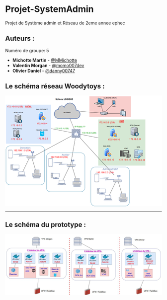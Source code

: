 # Projet-SystemAdmin

Projet de Système admin et Réseau de 2eme annee ephec

## Auteurs :

Numéro de groupe: 5

* **Michotte Martin** - [@MMichotte](https://github.com/MMichotte)
* **Valentin Morgan** - [@momo007dev](https://github.com/momo007dev)
* **Olivier Daniel** - [@danny00747](github.com/danny00747)

## Le schéma réseau Woodytoys : 

<img src="/img/logique.png" width="531" height="1362****">

---
## Le schéma du prototype : 

<img src="/img/physique.png" width="712" height="1008****">
